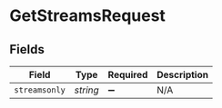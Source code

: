 # GetStreamsRequest


## Fields

| Field              | Type               | Required           | Description        |
| ------------------ | ------------------ | ------------------ | ------------------ |
| `streamsonly`      | *string*           | :heavy_minus_sign: | N/A                |
